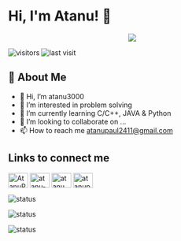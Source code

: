 # Hi, I'm Atanu! 👋

           
<p align="center"><img src="https://cdn.dribbble.com/users/1162077/screenshots/3848914/programmer.gif"></p>


![visitors](https://komarev.com/ghpvc/?username=atanu3000&style=flat&labelColor=black&logo=awesomelists&label=PROFILE+VIEWS&color=fc620f) 
![last visit](https://img.shields.io/github/last-commit/atanu3000/atanu3000?logo=markdown&label=LAST+UPDATE&color=FDCD0F&style=flat) 
## 🚀 About Me
- 👋 Hi, I’m atanu3000
- 👀 I’m interested in problem solving
- 🌱 I’m currently learning C/C++, JAVA & Python
- 💞️ I’m looking to collaborate on ...
- 📫 How to reach me atanupaul2411@gmail.com



##  Links to connect me

<p align="left">
<a href="https://twitter.com/AtanuPa04588410" target="blank"><img align="center" src="https://raw.githubusercontent.com/rahuldkjain/github-profile-readme-generator/master/src/images/icons/Social/twitter.svg" alt="AtanuPa04588410" height="30" width="40" /></a>
<a href="https://www.linkedin.com/in/atanu-paul-b1212b219/" target="blank"><img align="center" src="https://raw.githubusercontent.com/rahuldkjain/github-profile-readme-generator/master/src/images/icons/Social/linked-in-alt.svg" alt="atanu-paul-b1212b219" height="30" width="40" /></a>
<a href="https://www.facebook.com/atanu.paul.792740/" target="blank"><img align="center" src="https://raw.githubusercontent.com/rahuldkjain/github-profile-readme-generator/master/src/images/icons/Social/facebook.svg" alt="atanu.paul.792740" height="30" width="40" /></a>
<a href="https://auth.geeksforgeeks.org/user/atanupaul2411" target="blank"><img align="center" src="https://raw.githubusercontent.com/rahuldkjain/github-profile-readme-generator/master/src/images/icons/Social/geeks-for-geeks.svg" alt="atanupaul2411" height="30" width="40" /></a>
</p>

![status](https://github-readme-stats.vercel.app/api/top-langs?username=atanu3000&show_icons=true&locale=en&layout=compact) 

![status](https://github-readme-stats.vercel.app/api?username=atanu3000&show_icons=true&locale=en)

![status](https://github-readme-streak-stats.herokuapp.com/?user=atanu3000&)



<!---
atanu3000/atanu3000 is a ✨ special ✨ repository because its `README.md` (this file) appears on your GitHub profile.
You can click the Preview link to take a look at your changes.
--->
